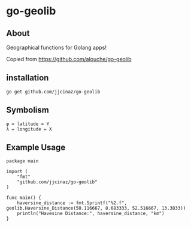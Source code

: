 go-geolib
=========

## About

Geographical functions for Golang apps!

Copied from https://github.com/alouche/go-geolib

## installation

	go get github.com/jjcinaz/go-geolib

## Symbolism

    φ = latitude = Y
    λ = longitude = X

## Example Usage

	package main																																												

	import (
		"fmt"
		"github.com/jjcinaz/go-geolib"
	)

	func main() {
		haversine_distance := fmt.Sprintf("%2.f", geolib.Haversine_Distance(50.116667, 8.683333, 52.516667, 13.3833))
		println("Havesine Distance:", haversine_distance, "km")
	}
